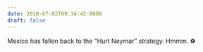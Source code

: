 ```yaml
---
date: 2018-07-02T09:34:42-0600
draft: false
---
```




Mexico has fallen back to the “Hurt Neymar” strategy. Hmmm. ⚽️



